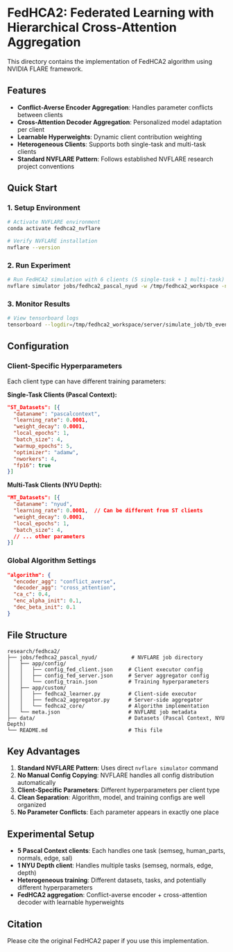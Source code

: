 # FedHCA2: Federated Learning with Hierarchical Cross-Attention Aggregation

This directory contains the implementation of FedHCA2 algorithm using NVIDIA FLARE framework.

## Features

- **Conflict-Averse Encoder Aggregation**: Handles parameter conflicts between clients
- **Cross-Attention Decoder Aggregation**: Personalized model adaptation per client  
- **Learnable Hyperweights**: Dynamic client contribution weighting
- **Heterogeneous Clients**: Supports both single-task and multi-task clients
- **Standard NVFLARE Pattern**: Follows established NVFLARE research project conventions

## Quick Start

### 1. Setup Environment

```bash
# Activate NVFLARE environment
conda activate fedhca2_nvflare

# Verify NVFLARE installation
nvflare --version
```

### 2. Run Experiment

```bash
# Run FedHCA2 simulation with 6 clients (5 single-task + 1 multi-task)
nvflare simulator jobs/fedhca2_pascal_nyud -w /tmp/fedhca2_workspace -n 6 -t 6 --gpu 0
```

### 3. Monitor Results

```bash
# View tensorboard logs  
tensorboard --logdir=/tmp/fedhca2_workspace/server/simulate_job/tb_events
```

## Configuration

### Client-Specific Hyperparameters

Each client type can have different training parameters:

**Single-Task Clients (Pascal Context):**
```json
"ST_Datasets": [{
  "dataname": "pascalcontext",
  "learning_rate": 0.0001,
  "weight_decay": 0.0001,
  "local_epochs": 1,
  "batch_size": 4,
  "warmup_epochs": 5,
  "optimizer": "adamw",
  "nworkers": 4,
  "fp16": true
}]
```

**Multi-Task Clients (NYU Depth):**
```json
"MT_Datasets": [{
  "dataname": "nyud", 
  "learning_rate": 0.0001,  // Can be different from ST clients
  "weight_decay": 0.0001,
  "local_epochs": 1,
  "batch_size": 4,
  // ... other parameters
}]
```

### Global Algorithm Settings

```json
"algorithm": {
  "encoder_agg": "conflict_averse",
  "decoder_agg": "cross_attention", 
  "ca_c": 0.4,
  "enc_alpha_init": 0.1,
  "dec_beta_init": 0.1
}
```

## File Structure

```
research/fedhca2/
├── jobs/fedhca2_pascal_nyud/           # NVFLARE job directory
│   ├── app/config/
│   │   ├── config_fed_client.json     # Client executor config
│   │   ├── config_fed_server.json     # Server aggregator config  
│   │   └── config_train.json          # Training hyperparameters
│   ├── app/custom/
│   │   ├── fedhca2_learner.py         # Client-side executor
│   │   ├── fedhca2_aggregator.py      # Server-side aggregator
│   │   └── fedhca2_core/              # Algorithm implementation
│   └── meta.json                      # NVFLARE job metadata
├── data/                              # Datasets (Pascal Context, NYU Depth)
└── README.md                          # This file
```

## Key Advantages

1. **Standard NVFLARE Pattern**: Uses direct `nvflare simulator` command
2. **No Manual Config Copying**: NVFLARE handles all config distribution automatically
3. **Client-Specific Parameters**: Different hyperparameters per client type  
4. **Clean Separation**: Algorithm, model, and training configs are well organized
5. **No Parameter Conflicts**: Each parameter appears in exactly one place

## Experimental Setup

- **5 Pascal Context clients**: Each handles one task (semseg, human_parts, normals, edge, sal)
- **1 NYU Depth client**: Handles multiple tasks (semseg, normals, edge, depth)
- **Heterogeneous training**: Different datasets, tasks, and potentially different hyperparameters
- **FedHCA2 aggregation**: Conflict-averse encoder + cross-attention decoder with learnable hyperweights

## Citation

Please cite the original FedHCA2 paper if you use this implementation.